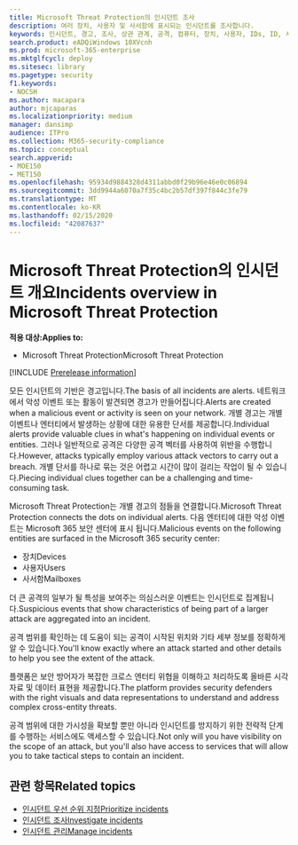 ```yaml
---
title: Microsoft Threat Protection의 인시던트 조사
description: 여러 장치, 사용자 및 사서함에 표시되는 인시던트를 조사합니다.
keywords: 인시던트, 경고, 조사, 상관 관계, 공격, 컴퓨터, 장치, 사용자, IDs, ID, 사서함, 전자 메일, 365, microsoft, m365
search.product: eADQiWindows 10XVcnh
ms.prod: microsoft-365-enterprise
ms.mktglfcycl: deploy
ms.sitesec: library
ms.pagetype: security
f1.keywords:
- NOCSH
ms.author: macapara
author: mjcaparas
ms.localizationpriority: medium
manager: dansimp
audience: ITPro
ms.collection: M365-security-compliance
ms.topic: conceptual
search.appverid:
- MOE150
- MET150
ms.openlocfilehash: 95934d9884328d4311abbd0f29b96e46e0c06894
ms.sourcegitcommit: 3dd9944a6070a7f35c4bc2b57df397f844c3fe79
ms.translationtype: MT
ms.contentlocale: ko-KR
ms.lasthandoff: 02/15/2020
ms.locfileid: "42087637"
---
```

# <a name="incidents-overview-in-microsoft-threat-protection"></a><span data-ttu-id="525ba-104">Microsoft Threat Protection의 인시던트 개요</span><span class="sxs-lookup"><span data-stu-id="525ba-104">Incidents overview in Microsoft Threat Protection</span></span>

<span data-ttu-id="525ba-105">**적용 대상:**</span><span class="sxs-lookup"><span data-stu-id="525ba-105">**Applies to:**</span></span>
- <span data-ttu-id="525ba-106">Microsoft Threat Protection</span><span class="sxs-lookup"><span data-stu-id="525ba-106">Microsoft Threat Protection</span></span>

[!INCLUDE [Prerelease information](../includes/prerelease.md)]

<span data-ttu-id="525ba-107">모든 인시던트의 기반은 경고입니다.</span><span class="sxs-lookup"><span data-stu-id="525ba-107">The basis of all incidents are alerts.</span></span> <span data-ttu-id="525ba-108">네트워크에서 악성 이벤트 또는 활동이 발견되면 경고가 만들어집니다.</span><span class="sxs-lookup"><span data-stu-id="525ba-108">Alerts are created when a malicious event or activity is seen on your network.</span></span> <span data-ttu-id="525ba-109">개별 경고는 개별 이벤트나 엔터티에서 발생하는 상황에 대한 유용한 단서를 제공합니다.</span><span class="sxs-lookup"><span data-stu-id="525ba-109">Individual alerts provide valuable clues in what's happening on individual events or entities.</span></span> <span data-ttu-id="525ba-110">그러나 일반적으로 공격은 다양한 공격 벡터를 사용하여 위반을 수행합니다.</span><span class="sxs-lookup"><span data-stu-id="525ba-110">However, attacks typically employ various attack vectors to carry out a breach.</span></span> <span data-ttu-id="525ba-111">개별 단서를 하나로 묶는 것은 어렵고 시간이 많이 걸리는 작업이 될 수 있습니다.</span><span class="sxs-lookup"><span data-stu-id="525ba-111">Piecing individual clues together can be a challenging and time-consuming task.</span></span> 

<span data-ttu-id="525ba-112">Microsoft Threat Protection는 개별 경고의 점들을 연결합니다.</span><span class="sxs-lookup"><span data-stu-id="525ba-112">Microsoft Threat Protection connects the dots on individual alerts.</span></span> <span data-ttu-id="525ba-113">다음 엔터티에 대한 악성 이벤트는 Microsoft 365 보안 센터에 표시 됩니다.</span><span class="sxs-lookup"><span data-stu-id="525ba-113">Malicious events on the following entities are surfaced in the Microsoft 365 security center:</span></span>
- <span data-ttu-id="525ba-114">장치</span><span class="sxs-lookup"><span data-stu-id="525ba-114">Devices</span></span>
- <span data-ttu-id="525ba-115">사용자</span><span class="sxs-lookup"><span data-stu-id="525ba-115">Users</span></span>
- <span data-ttu-id="525ba-116">사서함</span><span class="sxs-lookup"><span data-stu-id="525ba-116">Mailboxes</span></span>

<span data-ttu-id="525ba-117">더 큰 공격의 일부가 될 특성을 보여주는 의심스러운 이벤트는 인시던트로 집계됩니다.</span><span class="sxs-lookup"><span data-stu-id="525ba-117">Suspicious events that show characteristics of being part of a larger attack are aggregated into an incident.</span></span> 

<span data-ttu-id="525ba-118">공격 범위를 확인하는 데 도움이 되는 공격이 시작된 위치와 기타 세부 정보를 정확하게 알 수 있습니다.</span><span class="sxs-lookup"><span data-stu-id="525ba-118">You'll know exactly where an attack started and other details to help you see the extent of the attack.</span></span>

<span data-ttu-id="525ba-119">플랫폼은 보안 방어자가 복잡한 크로스 엔터티 위협을 이해하고 처리하도록 올바른 시각 자료 및 데이터 표현을 제공합니다.</span><span class="sxs-lookup"><span data-stu-id="525ba-119">The platform provides security defenders with the right visuals and data representations to understand and address complex cross-entity threats.</span></span> 

<span data-ttu-id="525ba-120">공격 범위에 대한 가시성을 확보할 뿐만 아니라 인시던트를 방지하기 위한 전략적 단계를 수행하는 서비스에도 액세스할 수 있습니다.</span><span class="sxs-lookup"><span data-stu-id="525ba-120">Not only will you have visibility on the scope of an attack, but you'll also have access to services that will allow you to take tactical steps to contain an incident.</span></span>


## <a name="related-topics"></a><span data-ttu-id="525ba-121">관련 항목</span><span class="sxs-lookup"><span data-stu-id="525ba-121">Related topics</span></span>
- [<span data-ttu-id="525ba-122">인시던트 우선 순위 지정</span><span class="sxs-lookup"><span data-stu-id="525ba-122">Prioritize incidents</span></span>](incident-queue.md)
- [<span data-ttu-id="525ba-123">인시던트 조사</span><span class="sxs-lookup"><span data-stu-id="525ba-123">Investigate incidents</span></span>](investigate-incidents.md)
- [<span data-ttu-id="525ba-124">인시던트 관리</span><span class="sxs-lookup"><span data-stu-id="525ba-124">Manage incidents</span></span>](manage-incidents.md)
